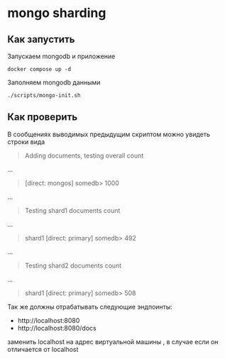 # mongo sharding

## Как запустить

Запускаем mongodb и приложение

```shell
docker compose up -d
```

Заполняем mongodb данными

```shell
./scripts/mongo-init.sh
```

## Как проверить

В сообщениях выводимых предыдущим скриптом можно увидеть строки вида

> Adding documents, testing overall count

...
> [direct: mongos] somedb> 1000 

...
> Testing shard1 documents count

...
> shard1 [direct: primary] somedb> 492

...
> Testing shard2 documents count

...
> shard1 [direct: primary] somedb> 508

Так же должны отрабатывать следующие эндпоинты: 

* http://localhost:8080
* http://localhost:8080/docs

заменить localhost на адрес виртуальной машины , в случае если он отличается от localhost